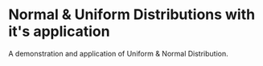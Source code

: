 # Normal & Uniform Distributions with it's application
A demonstration and application of Uniform &amp; Normal Distribution.
